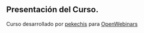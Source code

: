 ## Presentación del Curso.

Curso desarrollado por [pekechis](http://github.com/pekechis) para [OpenWebinars](https://openwebinars.net/)
